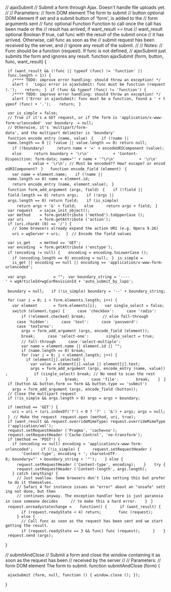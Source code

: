 // ajaxSubmit // Submit a form through Ajax. Doesn't handle file uploads yet. // // Parameters: // form DOM element The form to submit // button optional DOM element If set and a submit button of 'form', is added to the // form arguments sent // func optional Function Function to call once the call has been made or the // result has arrived, if want_result == true // want_result optional Boolean If true, call func with the result of the submit once // it has arrived. Otherwise, call func as soon as the // submit request has been received by the server, and // ignore any result of the submit. // // Notes: // Func should be a function (request). If func is not defined, // ajaxSubmit just submits the form and ignores any result. function ajaxSubmit (form, button, func, want_result) {

` if (want_result && (!func || typeof (func) != 'function' || func.length < 1)) {`
`   /**** TODO: improve error handling: should throw an exception! */`
`   alert (  'Logic error in ajaxSubmit: func must be function (request).');`
`   return;`
` }`
` if (func && typeof (func) != 'function') {`
`   /**** TODO: improve error handling: should throw an exception! */`
`   alert ('Error in ajaxSubmit: func must be a function, found a ' + typeof (func) + '.');`
`   return;`
` }`

` var is_simple = false;`
` // True if it's a GET request, or if the form is 'application/x-www-form-urlencoded'`
` var boundary  = null; `
` // Otherwise, it's 'multipart/form-data', and the multipart delimiter is 'boundary'`
` `
` function encode_entry (name, value)`
` {`
`   if (!name || name.length == 0 || !value || value.length == 0) return null;`
`   if (!boundary)`
`     return name + '=' + encodeURIComponent (value);`
`   else`
`     return boundary + '\r\n'`
`          + 'Content-Disposition: form-data; name="' + name + '"\r\n'`
`          + '\r\n'`
`          + value + '\r\n'; // Must be encoded?? How? escape? or encodeURIComponent?`
` }`
` `
` function encode_field (element)`
` {`
`   var name = element.name;`
`   if (!name || name.length == 0) name = element.id;`
`   return encode_entry (name, element.value);`
` }`
` `
` function form_add_argument (args, field)`
` {`
`   if (!field || field.length == 0) return args;`
`   if (!args || args.length == 0) return field;`
`   if (is_simple)`
`     return args + '&' + field;`
`   else`
`     return args + field;`
` }`
`   `
` var request   = sajax_init_object();`
` var method    = form.getAttribute ('method').toUpperCase ();`
` var uri       = form.getAttribute ('action');`
` if (uri.charAt (0) == '/') {`
`   // Some browsers already expand the action URI (e.g. Opera 9.26)`
`   uri = wgServer + uri; `
` }`
` // Encode the field values`

` var is_get    = method == 'GET';`
` var encoding  = form.getAttribute ('enctype');`
` if (encoding != null) {`
`   encoding = encoding.toLowerCase ();`
`   if (encoding.length == 0) encoding = null;`
` }`
` is_simple =`
`   is_get || encoding == null || encoding == 'application/x-www-form-urlencoded';`

` var args            = "";`
` var boundary_string = '----' + wgArticleId+wgCurRevisionId + 'auto_submit_by_lupo';`

` boundary = null;`
` `
` if (!is_simple) boundary = '--' + boundary_string;`

` for (var i = 0; i < form.elements.length; i++) {`
`   var element       = form.elements[i];`
`   var single_select = false;`
`   switch (element.type) {`
`     case 'checkbox':`
`     case 'radio':`
`       if (!element.checked) break;`
`       // else fall-through`
`     case 'hidden':`
`     case 'text':`
`     case 'password':`
`     case 'textarea':`
`       args = form_add_argument (args, encode_field (element));`
`       break;`
`     case 'select-one':`
`       single_select = true;`
`       // fall-through`
`     case 'select-multiple':`
`       var name = element.name || element.id || "";`
`       if (name.length == 0) break;`
`       for (var j = 0; j < element.length; j++) {`
`         if (element[j].selected) {`
`           var value = element[j].value || element[j].text;`
`           args = form_add_argument (args, encode_entry (name, value));`
`           if (single_select) break; // No need to scan the rest`
`         }`
`       }`
`       break;`
`     case 'file':`
`       break;`
`   }`
` }`
` if (button && button.form == form && button.type == 'submit')`
`   args = form_add_argument (args, encode_field (button));`
`   `
` // Close the multipart request`
` if (!is_simple && args.length > 0) args = args + boundary;`

` if (method == 'GET') {`
`   uri = uri + (uri.indexOf('?') < 0 ? '?' : '&') + args; args = null;`
` }`
` // Make the request`
` request.open (method, uri, true);`
` if (want_result && request.overrideMimeType) request.overrideMimeType ('application/xml');`
` request.setRequestHeader ('Pragma', 'cache=no');`
` request.setRequestHeader ('Cache-Control', 'no-transform');`
` if (method == 'POST') {`
`   if (encoding == null) encoding = 'application/x-www-form-urlencoded';`
`   if (!is_simple) {`
`     request.setRequestHeader (`
`       'Content-type', encoding + '; charset=UTF-8; boundary="' + boundary_string + '"');`
`   } else {`
`     request.setRequestHeader ('Content-type', encoding);`
`   }`
`   try {`
`     request.setRequestHeader ('Content-length', args.length);`
`   } catch (anything) {`
`     // Just swallow. Some browsers don't like setting this but prefer to do it themselves.`
`     // Safari 4 for instance issues an "error" about an "unsafe" setting not done, but then`
`     // continues anyway. The exception handler here is just paranoia in case someone decides`
`     // to make this a hard error.`
`   }`
` }`
` request.onreadystatechange =`
`   function() {`
`     if (want_result) {`
`       if (request.readyState < 4) return;`
`       func (request);`
`     } else {`
`       // Call func as soon as the request has been sent and we start getting the result.`
`       if (request.readyState == 3 && func) func (request);`
`     }`
`   }`
` request.send (args);`

}

// submitAndClose // Submit a form and close the window containing it as soon as the request has been // received by the server // // Parameters: // form DOM element The form to submit. function submitAndClose (form) {

` ajaxSubmit (form, null, function () { window.close (); });`

}